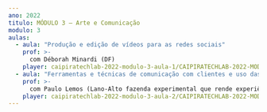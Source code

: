 ```yaml
---
ano: 2022
titulo: MÓDULO 3 – Arte e Comunicação
modulo: 3
aulas:
  - aula: "Produção e edição de vídeos para as redes sociais"
    prof: >-
      com Déborah Minardi (DF)
    player: caipiratechlab-2022-modulo-3-aula-1/CAIPIRATECHLAB-2022-MODULO-3-AULA-1-DEBORA-MINARDI
  - aula: "Ferramentas e técnicas de comunicação com clientes e uso das redes"
    prof: >-
      com Paulo Lemos (Lano-Alto fazenda experimental que rende experiências, eventos e produtos sobre a vida rural & seus saberes)
    player: caipiratechlab-2022-modulo-3-aula-2/CAIPIRATECHLAB-2022-MODULO-3-AULA-2-PAULO
---
```

